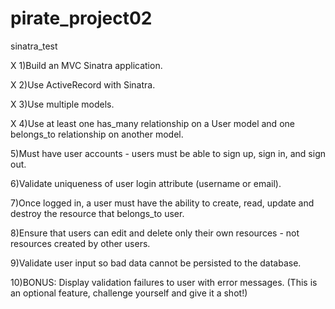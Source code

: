 # pirate_project02
sinatra_test

X   1)Build an MVC Sinatra application.

X   2)Use ActiveRecord with Sinatra.

X   3)Use multiple models.

X   4)Use at least one has_many relationship on a User model and one belongs_to relationship on another model.

   5)Must have user accounts - users must be able to sign up, sign in, and sign out.

   6)Validate uniqueness of user login attribute (username or email).

   7)Once logged in, a user must have the ability to create, read, update and destroy the resource that belongs_to user.

   8)Ensure that users can edit and delete only their own resources - not resources created by other users.

   9)Validate user input so bad data cannot be persisted to the database.

   10)BONUS: Display validation failures to user with error messages. (This is an optional feature, challenge yourself and give it a shot!)
